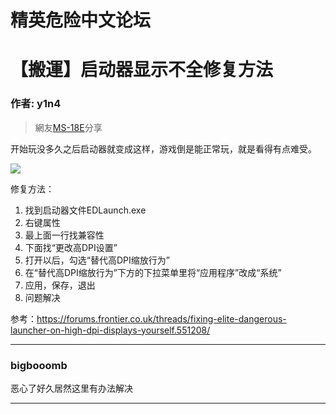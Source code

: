 




精英危险中文论坛
=========







 




# 【搬運】启动器显示不全修复方法





### 作者: y1n4




> 網友[MS-18E](http://c.tieba.baidu.com/p/7006490537)分享
> 
> 


开始玩没多久之后启动器就变成这样，游戏倒是能正常玩，就是看得有点难受。  

![](https://qiniu.elitedanger.cn/assets/files/2020-10-10/1602312210-504681-bce4cbc451da81cb972e58904566d01608243129.jpeg)


修复方法：


1. 找到启动器文件EDLaunch.exe
2. 右键属性
3. 最上面一行找兼容性
4. 下面找“更改高DPI设置”
5. 打开以后，勾选“替代高DPI缩放行为”
6. 在“替代高DPI缩放行为”下方的下拉菜单里将“应用程序”改成“系统”
7. 应用，保存，退出
8. 问题解决


参考：<https://forums.frontier.co.uk/threads/fixing-elite-dangerous-launcher-on-high-dpi-displays-yourself.551208/>






---



### bigbooomb



恶心了好久居然这里有办法解决






---










